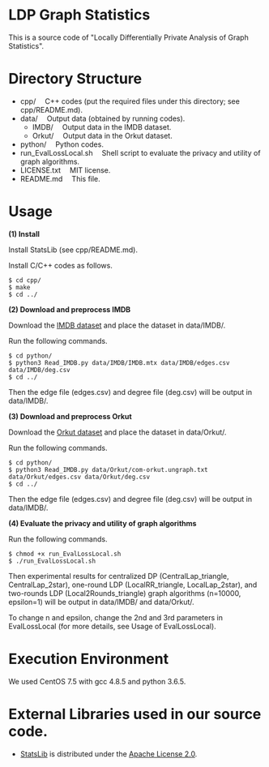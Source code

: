 # LDP Graph Statistics

This is a source code of "Locally Differentially Private Analysis of Graph Statistics".

# Directory Structure
- cpp/			&emsp;C++ codes (put the required files under this directory; see cpp/README.md).
- data/			&emsp;Output data (obtained by running codes).
  - IMDB/			&emsp;Output data in the IMDB dataset.
  - Orkut/			&emsp;Output data in the Orkut dataset.
- python/		&emsp;Python codes.
- run_EvalLossLocal.sh	  &emsp;Shell script to evaluate the privacy and utility of graph algorithms.
- LICENSE.txt		&emsp;MIT license.
- README.md		&emsp;This file.

# Usage

**(1) Install**

Install StatsLib (see cpp/README.md).

Install C/C++ codes as follows.
```
$ cd cpp/
$ make
$ cd ../
```

**(2) Download and preprocess IMDB**

Download the [IMDB dataset](https://www.cise.ufl.edu/research/sparse/matrices/Pajek/IMDB.html) and place the dataset in data/IMDB/.


Run the following commands.

```
$ cd python/
$ python3 Read_IMDB.py data/IMDB/IMDB.mtx data/IMDB/edges.csv data/IMDB/deg.csv
$ cd ../
```

Then the edge file (edges.csv) and degree file (deg.csv) will be output in data/IMDB/.

**(3) Download and preprocess Orkut**

Download the [Orkut dataset](http://snap.stanford.edu/data/com-Orkut.html) and place the dataset in data/Orkut/.


Run the following commands.

```
$ cd python/
$ python3 Read_IMDB.py data/Orkut/com-orkut.ungraph.txt data/Orkut/edges.csv data/Orkut/deg.csv
$ cd ../
```

Then the edge file (edges.csv) and degree file (deg.csv) will be output in data/IMDB/.

**(4) Evaluate the privacy and utility of graph algorithms**

Run the following commands.

```
$ chmod +x run_EvalLossLocal.sh
$ ./run_EvalLossLocal.sh
```

Then experimental results for centralized DP (CentralLap_triangle, CentralLap_2star), one-round LDP (LocalRR_triangle, LocalLap_2star), and two-rounds LDP (Local2Rounds_triangle) graph algorithms (n=10000, epsilon=1) will be output in data/IMDB/ and data/Orkut/.

To change n and epsilon, change the 2nd and 3rd parameters in EvalLossLocal (for more details, see Usage of EvalLossLocal).

# Execution Environment
We used CentOS 7.5 with gcc 4.8.5 and python 3.6.5.

# External Libraries used in our source code.
- [StatsLib](https://www.kthohr.com/statslib.html) is distributed under the [Apache License 2.0](https://github.com/kthohr/stats/blob/master/LICENSE).
